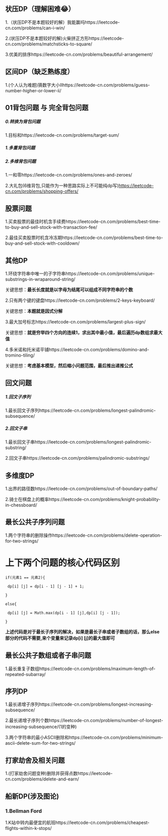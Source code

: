 <h2>状压DP（理解困难😂）</h2>

1.（状压DP不是本题较好的解）我能赢吗https://leetcode-cn.com/problems/can-i-win/

2.(状压DP不是本题较好的解)火柴拼正方形https://leetcode-cn.com/problems/matchsticks-to-square/

3.优美的排序https://leetcode-cn.com/problems/beautiful-arrangement/

<h2>区间DP（缺乏熟练度）</h2>

1.(个人认为难题)猜数字大小IIhttps://leetcode-cn.com/problems/guess-number-higher-or-lower-ii/

<h2>
    01背包问题 与 完全背包问题
</h2>
<h5>0.转换为背包问题</h5>

1.目标和https://leetcode-cn.com/problems/target-sum/

<h5>1.多重背包问题</h5>





<h5>2.多维背包问题</h5>

1.一和零https://leetcode-cn.com/problems/ones-and-zeroes/

2.大礼包(6维背包,只能作为一种思路实际上不可能纯dp写)https://leetcode-cn.com/problems/shopping-offers/


<h2>
    股票问题
</h2>
1.买卖股票的最佳时机含手续费https://leetcode-cn.com/problems/best-time-to-buy-and-sell-stock-with-transaction-fee/

2.最佳买卖股票时机含冷冻期https://leetcode-cn.com/problems/best-time-to-buy-and-sell-stock-with-cooldown/

<h2> 
    其他DP
</h2>
1.环绕字符串中唯一的子字符串https://leetcode-cn.com/problems/unique-substrings-in-wraparound-string/

关键思想：**最长长度就是以字母为结尾可以组成不同字符串的个数**

2.只有两个键的键盘https://leetcode-cn.com/problems/2-keys-keyboard/

关键思想：**本题就是因式分解**

3.最大加号标志https://leetcode-cn.com/problems/largest-plus-sign/

关键思想：**就是穷举四个方向的连续1，求出其中最小值，最后遍历dp数组求最大值**

4.多米诺和托米诺平铺https://leetcode-cn.com/problems/domino-and-tromino-tiling/

关键思想：**考虑基本模型，然后缩小问题范围，最后推出递推公式**



<h2>
    回文问题
</h2>

<h5>1.回文子序列</h5>

1.最长回文子序列https://leetcode-cn.com/problems/longest-palindromic-subsequence/

<h5>2.回文子串</h5>

1.最长回文子串https://leetcode-cn.com/problems/longest-palindromic-substring/

2.回文子串https://leetcode-cn.com/problems/palindromic-substrings/

<h2>
    多维度DP
</h2>
1.出界的路径数https://leetcode-cn.com/problems/out-of-boundary-paths/

2.骑士在棋盘上的概率https://leetcode-cn.com/problems/knight-probability-in-chessboard/

<h2>
    最长公共子序列问题
</h2>

1.两个字符串的删除操作https://leetcode-cn.com/problems/delete-operation-for-two-strings/

<h1>上下两个问题的核心代码区别</h1>

<code>if(元素1 == 元素2){</code>

<code>	dp[i] [j] = dp[i - 1] [j - 1] + 1; </code>

<code>}</code>

<code>else{</code>

<code>	dp[i] [j] = Math.max(dp[i - 1] [j],dp[i] [j - 1]);</code>

<code>}</code>

**上述代码是对于最长子序列的解决，如果是最长子串或者子数组的话，那么else部分的代码不需要,来个变量来记录dp[i] [j]的最大值即可**



<h2>
    最长公共子数组或者子串问题
</h2>

1.最长重复子数组https://leetcode-cn.com/problems/maximum-length-of-repeated-subarray/

<h2>
    序列DP
</h2>

1.最长递增子序列https://leetcode-cn.com/problems/longest-increasing-subsequence/

2.最长递增子序列个数https://leetcode-cn.com/problems/number-of-longest-increasing-subsequence/(1的变种)

3.两个字符串的最小ASCII删除和https://leetcode-cn.com/problems/minimum-ascii-delete-sum-for-two-strings/

<h2>打家劫舍及相关问题</h2>

1.(打家劫舍问题变种)删除并获得点数https://leetcode-cn.com/problems/delete-and-earn/

<h2>船新DP(涉及图论)</h2>

<h3>1.Bellman Ford</h3>

1.K站中转内最便宜的航班https://leetcode-cn.com/problems/cheapest-flights-within-k-stops/